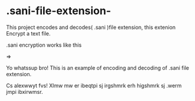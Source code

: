 # .sani-file-extension-
This project encodes and decodes( .sani )file extension, this extenion Encrypt a text file.
  
.sani encryption works like this

=> 

Yo whatssup bro! This is an example of encoding and decoding of .sani file extension.

Cs alexwwyt fvs! Xlmw mw er ibeqtpi sj irgshmrk erh higshmrk sj .werm jmpi ibxirwmsr.
